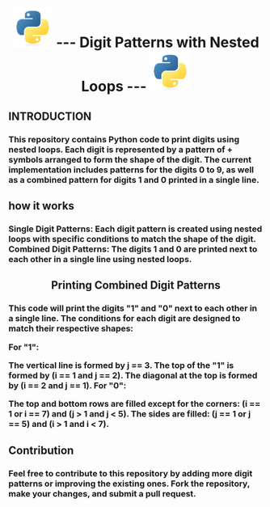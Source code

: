 <h2 align="center"></h2>
<h1 align="center"><img src="https://raw.githubusercontent.com/devicons/devicon/master/icons/python/python-original.svg" alt="Python" width="80" height="80"/> --- Digit Patterns with Nested Loops ---   
 <img src="https://raw.githubusercontent.com/devicons/devicon/master/icons/python/python-original.svg" alt="Python" width="80" height="80"/>


 <h2 align="left">  INTRODUCTION</h2>
 <h3>This repository contains Python code to print digits using nested loops. Each digit is represented by a pattern of + symbols arranged to form the shape of the digit. The current implementation includes patterns for the digits 0 to 9, as well as a combined pattern for digits 1 and 0 printed in a single line.</h3>

 <h2 align="left">  how it works </h2>
 <h3>Single Digit Patterns: Each digit pattern is created using nested loops with specific conditions to match the shape of the digit.
Combined Digit Patterns: The digits 1 and 0 are printed next to each other in a single line using nested loops. </h3>

<h2 align="center"> Printing Combined Digit Patterns</h2>

<h3>This code will print the digits "1" and "0" next to each other in a single line. The conditions for each digit are designed to match their respective shapes:

For "1":

The vertical line is formed by j == 3.
The top of the "1" is formed by (i == 1 and j == 2).
The diagonal at the top is formed by (i == 2 and j == 1).
For "0":

The top and bottom rows are filled except for the corners: (i == 1 or i == 7) and (j > 1 and j < 5).
The sides are filled: (j == 1 or j == 5) and (i > 1 and i < 7).</h3> 

<h2 align ="left">Contribution</h2>
<h3>Feel free to contribute to this repository by adding more digit patterns or improving the existing ones. Fork the repository, make your changes, and submit a pull request.</h3>
